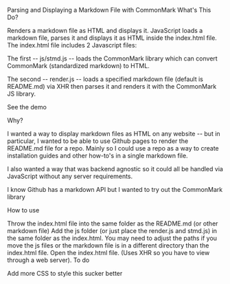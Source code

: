 Parsing and Displaying a Markdown File with CommonMark
What's This Do?

Renders a markdown file as HTML and displays it. JavaScript loads a markdown file, parses it and displays it as HTML inside the index.html file. The index.html file includes 2 Javascript files:

The first -- js/stmd.js -- loads the CommonMark library which can convert CommonMark (standardized markdown) to HTML.

The second -- render.js -- loads a specified markdown file (default is README.md) via XHR then parses it and renders it with the CommonMark JS library.

See the demo

Why?

I wanted a way to display markdown files as HTML on any website -- but in particular, I wanted to be able to use Github pages to render the README.md file for a repo. Mainly so I could use a repo as a way to create installation guides and other how-to's in a single markdown file.

I also wanted a way that was backend agnostic so it could all be handled via JavaScript without any server requirements.

I know Github has a markdown API but I wanted to try out the CommonMark library

How to use

Throw the index.html file into the same folder as the README.md (or other markdown file)
Add the js folder (or just place the render.js and stmd.js) in the same folder as the index.html. You may need to adjust the paths if you move the js files or the markdown file is in a different directory than the index.html file.
Open the index.html file. (Uses XHR so you have to view through a web server).
To do

Add more CSS to style this sucker better
